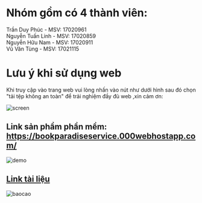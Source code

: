 # Nhóm gồm có 4 thành viên:
   Trần Duy Phúc - MSV: 17020961<br>
   Nguyễn Tuấn Linh - MSV: 17020859<br>
   Nguyễn Hữu Nam - MSV: 17020911<br>
   Vũ Văn Tùng - MSV: 17021115
# Lưu ý khi sử dụng web
Khi truy cập vào trang web vui lòng nhấn vào nút như dưới hình sau đó chọn "tải tệp không an toàn" để trải nghiệm đầy đủ web ,xin cảm ơn:

![screen](https://user-images.githubusercontent.com/43601776/57583928-eb058200-74ff-11e9-80b1-21e99258ae8f.png)
## Link sản phẩm phần mềm:  https://bookparadiseservice.000webhostapp.com/
![demo](https://user-images.githubusercontent.com/43350201/57583331-9fe87080-74f9-11e9-9a0d-bf8f7e5f9443.jpg)
## [Link tài liệu](https://docs.google.com/document/d/1ulHy8mqjWeYp0Nho_qiHYMxCGb5hvM7sHmgFqw_CxSs/edit?usp=sharing)
![baocao](https://user-images.githubusercontent.com/43350201/57583403-4e8cb100-74fa-11e9-8ad8-200bd6dc4307.jpg)


